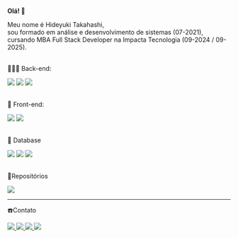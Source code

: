 <!DOCTYPE html>
<html lang="pt-br">
  <head>
    <meta charset="UTF-8" />
    <meta http-equiv="X-UA-Compatible" content="IE=edge" />
    <meta name="viewport" content="width=device-width, initial-scale=1.0" />
  </head>
  <body>
    <article
      class="markdown-body entry-content container-lg f5"
      itemprop="text">
      <p align="left">
        <strong
          >Olá!
          <g-emoji
            class="g-emoji"
            alias="wave"
            fallback-src="https://github.githubassets.com/images/icons/emoji/unicode/1f44b.png"
            >👋</g-emoji
          ></strong>
      </p>
      <p align="left">
        Meu nome é Hideyuki Takahashi,<br /> 
        sou formado em análise e desenvolvimento de sistemas (07-2021),<br/>
        cursando MBA Full Stack Developer na Impacta Tecnologia (09-2024 / 09-2025).<br />        <br/>
      </p>
      <p align="left">
        <g-emoji
          class="g-emoji"
          alias="rocket"
          fallback-src="https://github.githubassets.com/images/icons/emoji/unicode/1f680.png"
          >👨🏽‍💻</g-emoji
        >
        Back-end: 
      </p>
      <div>
        <img
              src="https://badges.aleen42.com/src/java.svg"
          />
        <img
              src="https://img.shields.io/badge/Spring-6DB33F?style=flat&logo=spring&logoColor=white"
        />
        <img
              src="https://img.shields.io/badge/node.js-339933?style=flat&logo=Node.js&logoColor=white"
        />
      </div>
      <p align="left">
      <g-emoji
        class="g-emoji"
        alias="seedling"
        fallback-src="https://github.githubassets.com/images/icons/emoji/unicode/1f331.png"
        > <br/>🎨</g-emoji
      >
      Front-end:<br />            
      </p>
      <div>
        <img
              src="https://badges.aleen42.com/src/angular.svg"
        /> 
        <img
              src="https://badges.aleen42.com/src/react.svg"
         />
      </div>
      <p align="left">
        <g-emoji
          class="g-emoji"
          alias="star_struck"
          fallback-src="https://github.githubassets.com/images/icons/emoji/unicode/1f929.png"
          >        <br/>💾</g-emoji
        >
        Database<br />
      </p>
      <div>
        <img
              src="https://img.shields.io/badge/MySQL-4479A1?style=flat&logo=mysql&logoColor=white"
          />
        <img
              src="https://img.shields.io/badge/PostgreSQL-4169E1?style=flat&logo=postgresql&logoColor=white"
          />
        <img
              src="https://img.shields.io/badge/MongoDB-47A248?style=flat&logo=mongodb&logoColor=white"
               />
      </div>
      <p><br/>📂Repositórios</p>
      <a href="https://github.com/Dev-HideyukiTakahashi?tab=stars" target="_blank">
        <img src="https://img.shields.io/badge/Repositories-8A2BE2" />
      </a>
      <br/>
      <hr/>
       <p> ☎️Contato</p>
        <a href="mailto:dev.hideyukitakahashi@gmail.com"  target="_blank" >
          <img src="https://img.shields.io/badge/Gmail-D14836?style=for-the-badge&logo=gmail&logoColor=white"/>
        </a>
        <a
          href="https://www.linkedin.com/in/dev-hideyukitakahashi/" target="_blank">
          <img src="https://img.shields.io/badge/LinkedIn-0077B5?style=for-the-badge&logo=linkedin&logoColor=white"/>
        </a>
        <a
          href="https://api.whatsapp.com/send?phone=5511942051849"
          target="_blank"
          ><img src="https://img.shields.io/badge/WhatsApp-25D366?style=for-the-badge&logo=whatsapp&logoColor=white""/>
        </a>
        <a
          href="https://dev-hideyukitakahashi.github.io" target="_blank"
          ><img
            src= "https://img.shields.io/badge/website-000000?style=for-the-badge&logo=About.me&logoColor=white"
        /></a>       
      </p>
  </body>
</html>
